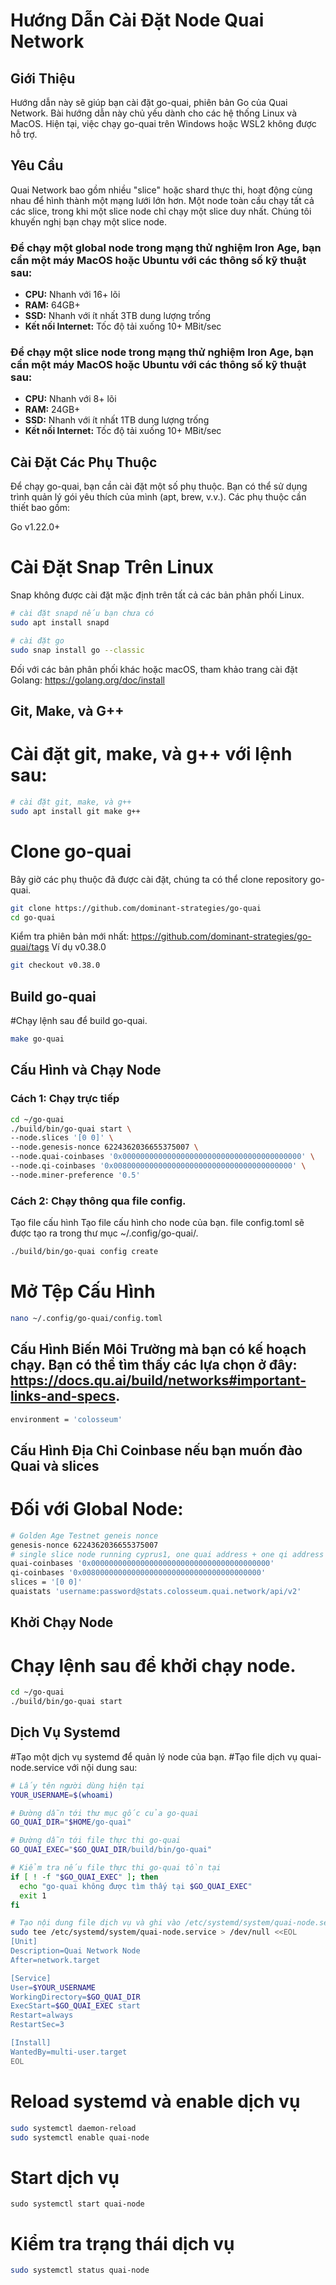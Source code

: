 # Hướng Dẫn Cài Đặt Node Quai Network

## Giới Thiệu
Hướng dẫn này sẽ giúp bạn cài đặt go-quai, phiên bản Go của Quai Network. Bài hướng dẫn này chủ yếu dành cho các hệ thống Linux và MacOS. Hiện tại, việc chạy go-quai trên Windows hoặc WSL2 không được hỗ trợ.

## Yêu Cầu
Quai Network bao gồm nhiều "slice" hoặc shard thực thi, hoạt động cùng nhau để hình thành một mạng lưới lớn hơn. Một node toàn cầu chạy tất cả các slice, trong khi một slice node chỉ chạy một slice duy nhất. Chúng tôi khuyến nghị bạn chạy một slice node.

### Để chạy một global node trong mạng thử nghiệm Iron Age, bạn cần một máy MacOS hoặc Ubuntu với các thông số kỹ thuật sau:
- **CPU:** Nhanh với 16+ lõi
- **RAM:** 64GB+
- **SSD:** Nhanh với ít nhất 3TB dung lượng trống
- **Kết nối Internet:** Tốc độ tải xuống 10+ MBit/sec

### Để chạy một slice node trong mạng thử nghiệm Iron Age, bạn cần một máy MacOS hoặc Ubuntu với các thông số kỹ thuật sau:
- **CPU:** Nhanh với 8+ lõi
- **RAM:** 24GB+
- **SSD:** Nhanh với ít nhất 1TB dung lượng trống
- **Kết nối Internet:** Tốc độ tải xuống 10+ MBit/sec

## Cài Đặt Các Phụ Thuộc
Để chạy go-quai, bạn cần cài đặt một số phụ thuộc. Bạn có thể sử dụng trình quản lý gói yêu thích của mình (apt, brew, v.v.). Các phụ thuộc cần thiết bao gồm:

Go v1.22.0+
# Cài Đặt Snap Trên Linux
Snap không được cài đặt mặc định trên tất cả các bản phân phối Linux.
```bash
# cài đặt snapd nếu bạn chưa có
sudo apt install snapd

# cài đặt go
sudo snap install go --classic
```
Đối với các bản phân phối khác hoặc macOS, tham khảo trang cài đặt Golang: https://golang.org/doc/install

## Git, Make, và G++
# Cài đặt git, make, và g++ với lệnh sau:
```bash
# cài đặt git, make, và g++
sudo apt install git make g++
```
# Clone go-quai
Bây giờ các phụ thuộc đã được cài đặt, chúng ta có thể clone repository go-quai.

```bash
git clone https://github.com/dominant-strategies/go-quai
cd go-quai
```
Kiểm tra phiên bản mới nhất: https://github.com/dominant-strategies/go-quai/tags
Ví dụ v0.38.0

```bash
git checkout v0.38.0
```
## Build go-quai
#Chạy lệnh sau để build go-quai.

```bash
make go-quai
```
## Cấu Hình và Chạy Node
### Cách 1: Chạy trực tiếp
```bash
cd ~/go-quai
./build/bin/go-quai start \
--node.slices '[0 0]' \
--node.genesis-nonce 6224362036655375007 \
--node.quai-coinbases '0x0000000000000000000000000000000000000000' \
--node.qi-coinbases '0x0080000000000000000000000000000000000000' \
--node.miner-preference '0.5'

```

### Cách 2: Chạy thông qua file config.
Tạo file cấu hình
Tạo file cấu hình cho node của bạn. file config.toml sẽ được tạo ra trong thư mục ~/.config/go-quai/.

```bash
./build/bin/go-quai config create
```
# Mở Tệp Cấu Hình

```bash
nano ~/.config/go-quai/config.toml
```
## Cấu Hình Biến Môi Trường mà bạn có kế hoạch chạy. Bạn có thể tìm thấy các lựa chọn ở đây: https://docs.qu.ai/build/networks#important-links-and-specs.

```bash
environment = 'colosseum'
```
## Cấu Hình Địa Chỉ Coinbase nếu bạn muốn đào Quai và slices
# Đối với Global Node:

```bash
# Golden Age Testnet geneis nonce
genesis-nonce 6224362036655375007
# single slice node running cyprus1, one quai address + one qi address
quai-coinbases '0x0000000000000000000000000000000000000000'
qi-coinbases '0x0080000000000000000000000000000000000000'
slices = '[0 0]'
quaistats 'username:password@stats.colosseum.quai.network/api/v2'
```

## Khởi Chạy Node
# Chạy lệnh sau để khởi chạy node.

```bash
cd ~/go-quai
./build/bin/go-quai start
```

## Dịch Vụ Systemd
#Tạo một dịch vụ systemd để quản lý node của bạn.
#Tạo file dịch vụ quai-node.service với nội dung sau:

```bash
# Lấy tên người dùng hiện tại
YOUR_USERNAME=$(whoami)

# Đường dẫn tới thư mục gốc của go-quai
GO_QUAI_DIR="$HOME/go-quai"

# Đường dẫn tới file thực thi go-quai
GO_QUAI_EXEC="$GO_QUAI_DIR/build/bin/go-quai"

# Kiểm tra nếu file thực thi go-quai tồn tại
if [ ! -f "$GO_QUAI_EXEC" ]; then
  echo "go-quai không được tìm thấy tại $GO_QUAI_EXEC"
  exit 1
fi

# Tạo nội dung file dịch vụ và ghi vào /etc/systemd/system/quai-node.service
sudo tee /etc/systemd/system/quai-node.service > /dev/null <<EOL
[Unit]
Description=Quai Network Node
After=network.target

[Service]
User=$YOUR_USERNAME
WorkingDirectory=$GO_QUAI_DIR
ExecStart=$GO_QUAI_EXEC start
Restart=always
RestartSec=3

[Install]
WantedBy=multi-user.target
EOL

```
# Reload systemd và enable dịch vụ

```bash
sudo systemctl daemon-reload
sudo systemctl enable quai-node
```
# Start dịch vụ

```****
sudo systemctl start quai-node
```
# Kiểm tra trạng thái dịch vụ

```bash
sudo systemctl status quai-node
```
